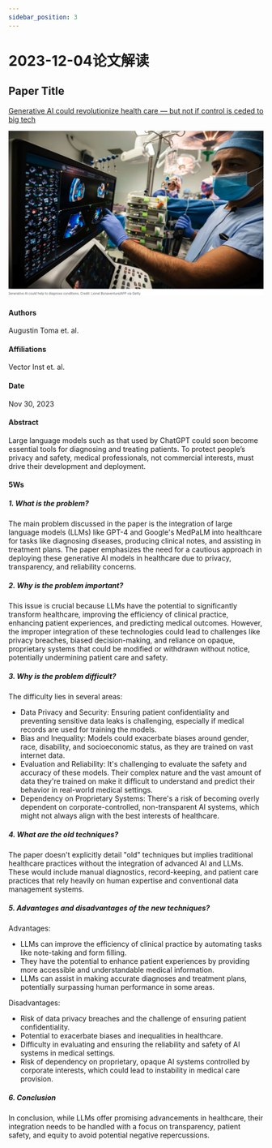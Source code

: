 ```yaml
---
sidebar_position: 3
---
```


# 2023-12-04论文解读

## Paper Title
[Generative AI could revolutionize health care — but not if control is ceded to big tech](https://www.nature.com/articles/d41586-023-03803-y)

![](./20231204/fig.1.png)

#### Authors
Augustin Toma et. al.

#### Affiliations
Vector Inst et. al.

#### Date
Nov 30, 2023

#### Abstract
Large language models such as that used by ChatGPT could soon become essential tools for diagnosing and treating patients. To protect people’s privacy and safety, medical professionals, not commercial interests, must drive their development and deployment.

#### 5Ws
##### 1. What is the problem?
The main problem discussed in the paper is the integration of large language models (LLMs) like GPT-4 and Google's MedPaLM into healthcare for tasks like diagnosing diseases, producing clinical notes, and assisting in treatment plans. The paper emphasizes the need for a cautious approach in deploying these generative AI models in healthcare due to privacy, transparency, and reliability concerns.

##### 2. Why is the problem important?
This issue is crucial because LLMs have the potential to significantly transform healthcare, improving the efficiency of clinical practice, enhancing patient experiences, and predicting medical outcomes. However, the improper integration of these technologies could lead to challenges like privacy breaches, biased decision-making, and reliance on opaque, proprietary systems that could be modified or withdrawn without notice, potentially undermining patient care and safety.

##### 3. Why is the problem difficult?
The difficulty lies in several areas:

* Data Privacy and Security: Ensuring patient confidentiality and preventing sensitive data leaks is challenging, especially if medical records are used for training the models.
* Bias and Inequality: Models could exacerbate biases around gender, race, disability, and socioeconomic status, as they are trained on vast internet data.
* Evaluation and Reliability: It's challenging to evaluate the safety and accuracy of these models. Their complex nature and the vast amount of data they're trained on make it difficult to understand and predict their behavior in real-world medical settings.
* Dependency on Proprietary Systems: There's a risk of becoming overly dependent on corporate-controlled, non-transparent AI systems, which might not always align with the best interests of healthcare.

##### 4. What are the old techniques?
The paper doesn't explicitly detail "old" techniques but implies traditional healthcare practices without the integration of advanced AI and LLMs. These would include manual diagnostics, record-keeping, and patient care practices that rely heavily on human expertise and conventional data management systems.

##### 5. Advantages and disadvantages of the new techniques?
Advantages:
* LLMs can improve the efficiency of clinical practice by automating tasks like note-taking and form filling.
* They have the potential to enhance patient experiences by providing more accessible and understandable medical information.
* LLMs can assist in making accurate diagnoses and treatment plans, potentially surpassing human performance in some areas.

Disadvantages:
* Risk of data privacy breaches and the challenge of ensuring patient confidentiality.
* Potential to exacerbate biases and inequalities in healthcare.
* Difficulty in evaluating and ensuring the reliability and safety of AI systems in medical settings.
* Risk of dependency on proprietary, opaque AI systems controlled by corporate interests, which could lead to instability in medical care provision.

##### 6. Conclusion
In conclusion, while LLMs offer promising advancements in healthcare, their integration needs to be handled with a focus on transparency, patient safety, and equity to avoid potential negative repercussions.